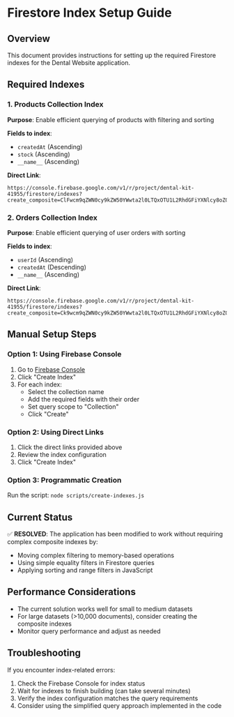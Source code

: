 # Firestore Index Setup Guide

## Overview
This document provides instructions for setting up the required Firestore indexes for the Dental Website application.

## Required Indexes

### 1. Products Collection Index
**Purpose**: Enable efficient querying of products with filtering and sorting

**Fields to index**:
- `createdAt` (Ascending)
- `stock` (Ascending)
- `__name__` (Ascending)

**Direct Link**: 
```
https://console.firebase.google.com/v1/r/project/dental-kit-41955/firestore/indexes?create_composite=ClFwcm9qZWN0cy9kZW50YWwta2l0LTQxOTU1L2RhdGFiYXNlcy8oZGVmYXVsdCkvY29sbGVjdGlvbkdyb3Vwcy9wcm9kdWN0cy9pbmRleGVzL18QARoNCgljcmVhdGVkQXQQAhoJCgVzdG9jaxACGgwKCF9fbmFtZV9fEAI
```

### 2. Orders Collection Index
**Purpose**: Enable efficient querying of user orders with sorting

**Fields to index**:
- `userId` (Ascending)
- `createdAt` (Descending)
- `__name__` (Ascending)

**Direct Link**:
```
https://console.firebase.google.com/v1/r/project/dental-kit-41955/firestore/indexes?create_composite=Ck9wcm9qZWN0cy9kZW50YWwta2l0LTQxOTU1L2RhdGFiYXNlcy8oZGVmYXVsdCkvY29sbGVjdGlvbkdyb3Vwcy9vcmRlcnMvaW5kZXhlcy9fEAEaCgoGdXNlcklkEAEaDQoJY3JlYXRlZEF0EAIaDAoIX19uYW1lX18QAg
```

## Manual Setup Steps

### Option 1: Using Firebase Console
1. Go to [Firebase Console](https://console.firebase.google.com/project/dental-kit-41955/firestore/indexes)
2. Click "Create Index"
3. For each index:
   - Select the collection name
   - Add the required fields with their order
   - Set query scope to "Collection"
   - Click "Create"

### Option 2: Using Direct Links
1. Click the direct links provided above
2. Review the index configuration
3. Click "Create Index"

### Option 3: Programmatic Creation
Run the script: `node scripts/create-indexes.js`

## Current Status
✅ **RESOLVED**: The application has been modified to work without requiring complex composite indexes by:
- Moving complex filtering to memory-based operations
- Using simple equality filters in Firestore queries
- Applying sorting and range filters in JavaScript

## Performance Considerations
- The current solution works well for small to medium datasets
- For large datasets (>10,000 documents), consider creating the composite indexes
- Monitor query performance and adjust as needed

## Troubleshooting
If you encounter index-related errors:
1. Check the Firebase Console for index status
2. Wait for indexes to finish building (can take several minutes)
3. Verify the index configuration matches the query requirements
4. Consider using the simplified query approach implemented in the code
